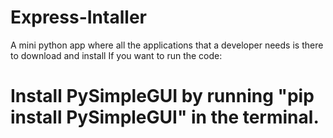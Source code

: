 # Express-Intaller
A mini python app where all the applications that a developer needs is there to download and install
If you want to run the code: 
# Install PySimpleGUI by running "pip install PySimpleGUI" in the terminal.
